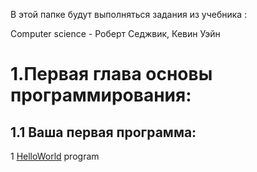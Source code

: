 В этой папке будут выполняться задания из учебника :

Computer science - Роберт Седжвик, Кевин Уэйн

# 1.Первая глава основы программирования:

## 1.1 Ваша первая программа:
1 [HelloWorld](FirstProgram/HelloWorld.java) program
